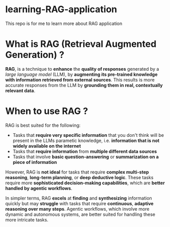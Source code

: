 # learning-RAG-application
This repo is for me to learn more about RAG application

# What is RAG (Retrieval Augmented Generation) ?

**RAG**, is a technique to **enhance** the **quality of responses** generated by a *large language model* (LLM), by **augmenting its pre-trained knowledge with information retrieved from external sources**. This results is more accurate responses from the LLM by **grounding them in real, contextually relevant data**. 

# When to use RAG ?
RAG is best suited for the following:
- Tasks that **require very specific information** that you don't think will be present in the LLMs parametic knowledge, i.e. **information that is not widely available on the internet**
- Tasks that **require information** from **multiple different data sources**
- Tasks that involve **basic question-answering** or **summarization on a piece of information**

However, RAG is **not ideal** for tasks that require **complex multi-step reasoning**, **long-term planning**, or **deep deductive logic**. These tasks require more **sophisticated decision-making capabilities**, which are **better handled by agentic workflows**.

In simpler terms, RAG **excels** at **finding** and **synthesizing** information quickly but may **struggle** with tasks that require **continuous**, **adaptive reasoning over many steps**. Agentic workflows, which involve more dynamic and autonomous systems, are better suited for handling these more intricate tasks.